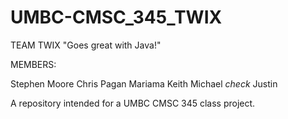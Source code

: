 UMBC-CMSC_345_TWIX
==================
TEAM TWIX
"Goes great with Java!"

MEMBERS:

Stephen Moore
Chris Pagan
Mariama
Keith
Michael *check*
Justin

A repository intended for a UMBC CMSC 345 class project.
